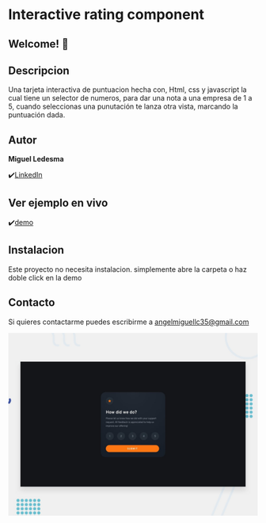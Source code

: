 # Interactive rating component

## Welcome! 👋

## Descripcion

Una tarjeta interactiva de puntuacion hecha con, Html, css y javascript la cual tiene un selector de numeros, para dar una nota a una empresa de 1 a 5, cuando seleccionas una punutación te lanza otra vista, marcando la puntuación dada.

## Autor
**Miguel Ledesma**

✔️[LinkedIn](https://www.linkedin.com/in/miguelledesmac)


## Ver ejemplo en vivo
✔️[demo](ENLACEGITHUBPAGES)

## Instalacion
Este proyecto no necesita instalacion. simplemente abre la carpeta o haz doble click en la demo

## Contacto
Si quieres contactarme puedes escribirme a angelmiguellc35@gmail.com

![Design preview for the Interactive rating component coding challenge](./design/desktop-preview.jpg)
